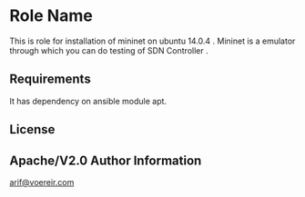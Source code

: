 Role Name
=========
This is role for installation of mininet on ubuntu 14.0.4 . Mininet is a emulator through which you can do testing of SDN Controller .  


Requirements
------------

It has dependency on ansible module apt.

License
-------

Apache/V2.0
Author Information
------------------
arif@voereir.com

